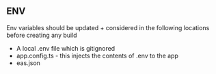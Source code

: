 

## ENV

Env variables should be updated + considered in the following locations before creating any build
  - A local .env file which is gitignored
  - app.config.ts - this injects the contents of .env to the app
  - eas.json